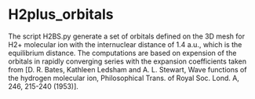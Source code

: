 # H2plus_orbitals

The script H2BS.py generate a set of orbitals defined on the 3D mesh for H2+ molecular ion with the internuclear distance of 1.4 a.u., which is the equilibrium distance. The computations are based on expension of the orbitals in rapidly converging series with the expansion coefficients taken from [D. R. Bates, Kathleen Ledsham and A. L. Stewart, Wave functions of the hydrogen molecular ion, Philosophical Trans. of Royal Soc. Lond. A, 246, 215-240 (1953)].

